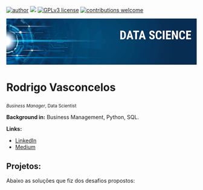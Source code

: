 [![author](https://img.shields.io/badge/author-rodrigo-red.svg)](https://www.linkedin.com/in/rodrigo) [![](https://img.shields.io/badge/python-3.7+-blue.svg)](https://www.python.org/downloads/release/python-365/) [![GPLv3 license](https://img.shields.io/badge/License-GPLv3-blue.svg)](http://perso.crans.org/besson/LICENSE.html) [![contributions welcome](https://img.shields.io/badge/contributions-welcome-brightgreen.svg?style=flat)](https://github.com/carlosfab/data_science/issues)

<p align="center">
  <img src="banner_dsnp.png" >
</p>

# Rodrigo Vasconcelos
<sub>*Business Manager*, Data Scientist </sub>



**Background in:** Business Management, Python, SQL.

**Links:**
* [LinkedIn](https://www.linkedin.com/in/rodrigobvasconcelos?lipi=urn%3Ali%3Apage%3Ad_flagship3_profile_view_base_contact_details%3BC1whgpPxRwmV3RNsayLCqQ%3D%3D)
* [Medium](https://medium.com/@IdeiaDados)


## Projetos:
Abaixo as soluções que fiz dos desafios propostos:



